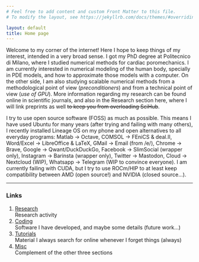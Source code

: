 ```yaml
---
# Feel free to add content and custom Front Matter to this file.
# To modify the layout, see https://jekyllrb.com/docs/themes/#overriding-theme-defaults

layout: default
title: Home page
---
```


Welcome to my corner of the internet! Here I hope to keep things of my interest, intended in a very broad sense. I got my PhD degree at Politecnico di Milano, where I studied numerical methods for cardiac poromechanics. I am currently interested in numerical modeling of the human body, specially in PDE models, and how to approximate those models with a computer. On the other side, I am also studying scalable numerical methods from a methodological point of view (_preconditioners_) and from a technical point of view (_use of GPU_). More information regarding my research can be found online in scientific journals, and also in the Research section here, where I will link preprints as well ~~to keep you from overloading SciHub~~.

I try to use open source software (FOSS) as much as possible. This means I have used Ubuntu for many years (after trying and failing with many others), I recently installed Lineage OS on my phone and open alternatives to all everyday programs: Matlab -> Octave, COMSOL -> FEniCS & deal.II, Word/Excel -> LibreOffice & LaTeX, GMail -> Email (from /e/), Chrome -> Brave, Google -> Qwant/DuckDuckGo, Facebook -> SlimSocial (wrapper only), Instagram -> Barinsta (wrapper only), Twitter -> Mastodon, Cloud -> Nextcloud (WIP), Whatsapp -> Telegram (WIP to convince everyone). I am currently failing with CUDA, but I try to use ROCm/HIP to at least keep compatibility between AMD (open source!) and NVIDIA (closed source...). 

* * *

### Links    

1.  [Research](/blog/research/)  
    Research activity  
2.  [Coding](/blog/coding/)  
    Software I have developed, and maybe some details (future work...)
3.  [Tutorials](/blog/about/)  
    Material I always search for online whenever I forget things (always)
4.  [Misc](/blog/about/)  
    Complement of the other three sections

<!-- 
You can download my CV here and if you want to contact me I would be happy to answer! Write an email to nicolas.barnafi at e.email. This page is hosted at Github and was created using Jekyll.
 -->

<!-- <blockquote>
          <p>I, at any rate, am convinced that He does not throw dice.</p>
</blockquote> -->

<!-- ### Header 3 -->

<!-- ```js -->
<!-- // Javascript code with syntax highlighting. -->
<!-- var fun = function lang(l) { -->
  <!-- dateformat.i18n = require('./lang/' + l) -->
  <!-- return true; -->
<!-- } -->
<!-- ``` -->

<!-- 

```python
# Python code with syntax highlighting
def fun(x):
  return x
``` 

 -->
<!-- *   This is an unordered list following a header. -->
<!-- *   This is an unordered list following a header. -->
<!-- *   This is an unordered list following a header. -->


<!-- 1.  This is an ordered list following a header. -->
<!-- 2.  This is an ordered list following a header. -->
<!-- 3.  This is an ordered list following a header. -->

<!-- 
| head1        | head two          | three |
|:-------------|:------------------|:------|
| ok           | good swedish fish | nice  |
| out of stock | good and plenty   | nice  |
| ok           | good `oreos`      | hmm   |
| ok           | good `zoute` drop | yumm  |
 -->
<!-- ### There's a horizontal rule below this. -->

<!-- * * * -->

<!-- ### Here is an unordered list:

*   Item foo
*   Item bar
*   Item baz
*   Item zip
### And an ordered list:

1.  Item one
1.  Item two
1.  Item three
1.  Item four

### And a nested list:

- level 1 item
  - level 2 item
  - level 2 item
    - level 3 item
    - level 3 item
- level 1 item
  - level 2 item
  - level 2 item
  - level 2 item
- level 1 item
  - level 2 item
  - level 2 item
- level 1 item

### Small image
 -->
<!-- 
![Octocat](https://github.githubassets.com/images/icons/emoji/octocat.png)

### Large image

![Branching](https://guides.github.com/activities/hello-world/branching.png)


### Definition lists can be used with HTML syntax.


```
The final element.
```
 -->